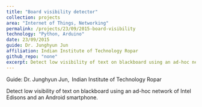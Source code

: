 ```yaml
---
title: "Board visibility detector"
collection: projects
area: "Internet of Things, Networking"
permalink: /projects/23/09/2015-board-visibility
technology: "Python, Arduino"
date: 23/09/2015
guide: Dr. Junghyun Jun
affiliation: Indian Institute of Technology Ropar
github_repo: "none"
excerpt: Detect low visibility of text on blackboard using an ad-hoc network of Intel Edisons and an Android smartphone.
---
```


Guide: Dr. Junghyun Jun,&ensp;Indian Institute of Technology Ropar 

Detect low visibility of text on blackboard using an ad-hoc network of Intel Edisons and an Android smartphone.
